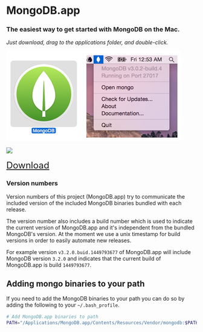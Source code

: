 # MongoDB.app

### The easiest way to get started with MongoDB on the Mac.
_Just download, drag to the applications folder, and double-click._

![MongoDB.app Screenshot](screenshot.png)

![](https://img.shields.io/github/release/gcollazo/mongodbapp.svg)

<span style="font-size:24px">[Download](https://github.com/gcollazo/mongodbapp/releases)</span>

### Version numbers

Version numbers of this project (MongoDB.app) try to communicate the included version of the included MongoDB binaries bundled with each release.

The version number also includes a build number which is used to indicate the current version of MongoDB.app and it's independent from the bundled MongoDB's version. At the moment we use a unix timestamp for build versions in order to easily automate new releases.

For example version `v3.2.0.buid.1449793677` of MongoDB.app will include MongoDB version `3.2.0` and indicates that the current build of MongoDB.app is build `1449793677`.

## Adding mongo binaries to your path
If you need to add the MongoDB binaries to your path you can do so by adding the following to your `~/.bash_profile`.

```bash
# Add MongoDB.app binaries to path
PATH="/Applications/MongoDB.app/Contents/Resources/Vendor/mongodb:$PATH"
```
